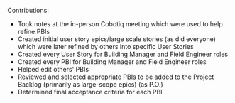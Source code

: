 Contributions:
+ Took notes at the in-person Cobotiq meeting which were used to help refine PBIs
+ Created initial user story epics/large scale stories (as did everyone) which were later refined by others into specific User Stories
+ Created every User Story for Building Manager and Field Engineer roles
+ Created every PBI for Building Manager and Field Engineer roles
+ Helped edit others' PBIs
+ Reviewed and selected appropriate PBIs to be added to the Project Backlog (primarily as large-scope epics) (as P.O.)
+ Determined final acceptance criteria for each PBI 